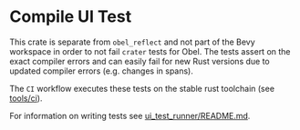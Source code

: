 # Compile UI Test

This crate is separate from `obel_reflect` and not part of the Bevy workspace in order to not fail `crater` tests for
Obel.
The tests assert on the exact compiler errors and can easily fail for new Rust versions due to updated compiler errors (e.g. changes in spans).

The `CI` workflow executes these tests on the stable rust toolchain (see [tools/ci](../../../../tools/ci/src/main.rs)).

For information on writing tests see [ui_test_runner/README.md](../../../../tools/ui_test_runner/README.md).

